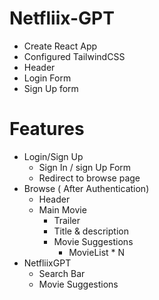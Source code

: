 # Netfliix-GPT
 - Create React App
 - Configured TailwindCSS
 - Header
 - Login Form
 - Sign Up form 


# Features
 - Login/Sign Up
   - Sign In / sign Up Form
   - Redirect to browse page
 - Browse ( After Authentication)
   - Header
   - Main Movie
     - Trailer
     - Title & description
     - Movie Suggestions
       - MovieList * N
 - NetfliixGPT
   - Search Bar
   - Movie Suggestions     
